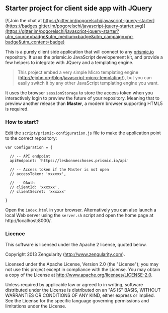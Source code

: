## Starter project for client side app with JQuery

[![Join the chat at https://gitter.im/pogorelschi/javascript-jquery-starter](https://badges.gitter.im/pogorelschi/javascript-jquery-starter.svg)](https://gitter.im/pogorelschi/javascript-jquery-starter?utm_source=badge&utm_medium=badge&utm_campaign=pr-badge&utm_content=badge)

This is a purely client side application that will connect to any [prismic.io](https://prismic.io) repository. It uses the prismic.io JavaScript developement kit, and provide a few helpers to integrate with JQuery and a templating engine.

> This project embed a very simple Micro templating engine (http://ejohn.org/blog/javascript-micro-templating/), but you can easily switch it by any other JavaScript templating engine you want.

It uses the browser `sessionStorage` to store the access token when you interactively login to preview the future of your repository. Meaning that to preview another release than **Master**, a modern browser supporting HTML5 is required.

### How to start?

Edit the `script/prismic-configuration.js` file to make the application point to the correct repository:

```
var Configuration = {

  // -- API endpoint
  apiEndpoint: 'https://lesbonneschoses.prismic.io/api'

  // -- Access token if the Master is not open
  // accessToken: 'xxxxxx',

  // -- OAuth
  // clientId: 'xxxxxx',
  // clientSecret: 'xxxxxx'
  
}
```

Open the `index.html` in your browser. Alternatively you can also launch a local Web server using the `server.sh` script and open the home page at http://localhost:8000/.

### Licence

This software is licensed under the Apache 2 license, quoted below.

Copyright 2013 Zengularity (http://www.zengularity.com).

Licensed under the Apache License, Version 2.0 (the "License"); you may not use this project except in compliance with the License. You may obtain a copy of the License at http://www.apache.org/licenses/LICENSE-2.0.

Unless required by applicable law or agreed to in writing, software distributed under the License is distributed on an "AS IS" BASIS, WITHOUT WARRANTIES OR CONDITIONS OF ANY KIND, either express or implied. See the License for the specific language governing permissions and limitations under the License.